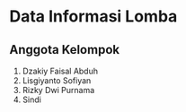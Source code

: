 # Data Informasi Lomba
## Anggota Kelompok
1. Dzakiy Faisal Abduh
2. Lisgiyanto Sofiyan
3. Rizky Dwi Purnama
4. Sindi